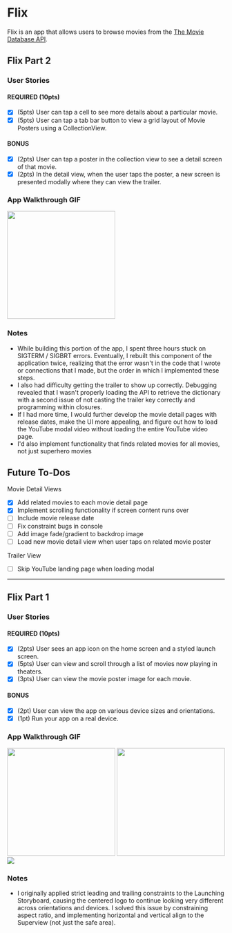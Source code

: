 # Flix

Flix is an app that allows users to browse movies from the [The Movie Database API](http://docs.themoviedb.apiary.io/#).

## Flix Part 2

### User Stories

#### REQUIRED (10pts)
- [x] (5pts) User can tap a cell to see more details about a particular movie.
- [x] (5pts) User can tap a tab bar button to view a grid layout of Movie Posters using a CollectionView.

#### BONUS
- [x] (2pts) User can tap a poster in the collection view to see a detail screen of that movie.
- [x] (2pts) In the detail view, when the user taps the poster, a new screen is presented modally where they can view the trailer.

### App Walkthrough GIF
<img src="https://i.imgur.com/ftgeYw8.gif" width=250><br>

### Notes
- While building this portion of the app, I spent three hours stuck on SIGTERM / SIGBRT errors. Eventually, I rebuilt this component of the application twice, realizing that the error wasn't in the code that I wrote or connections that I made, but the order in which I implemented these steps.
- I also had difficulty getting the trailer to show up correctly. Debugging revealed that I wasn't properly loading the API to retrieve the dictionary with a second issue of not casting the trailer key correctly and programming within closures.
- If I had more time, I would further develop the movie detail pages with release dates, make the UI more appealing, and figure out how to load the YouTube modal video without loading the entire YouTube video page.
- I'd also implement functionality that finds related movies for all movies, not just superhero movies

## Future To-Dos
Movie Detail Views
- [x] Add related movies to each movie detail page
- [x] Implement scrolling functionality if screen content runs over
- [ ] Include movie release date
- [ ] Fix constraint bugs in console
- [ ] Add image fade/gradient to backdrop image
- [ ] Load new movie detail view when user taps on related movie poster

Trailer View
- [ ] Skip YouTube landing page when loading modal

---

## Flix Part 1

### User Stories

#### REQUIRED (10pts)
- [x] (2pts) User sees an app icon on the home screen and a styled launch screen.
- [x] (5pts) User can view and scroll through a list of movies now playing in theaters.
- [x] (3pts) User can view the movie poster image for each movie.

#### BONUS
- [x] (2pt) User can view the app on various device sizes and orientations.
- [x] (1pt) Run your app on a real device.

### App Walkthrough GIF
<img src="https://i.imgur.com/ai0ahqH.gif" width="250" />
<img src="https://i.imgur.com/e16PkhD.gif" height="250" />
<img src="https://i.imgur.com/7DRUTtr.gif" />

### Notes
- I originally applied strict leading and trailing constraints to the Launching Storyboard, causing the centered logo to continue looking very different across orientations and devices. I solved this issue by constraining aspect ratio, and implementing horizontal and vertical align to the Superview (not just the safe area).
